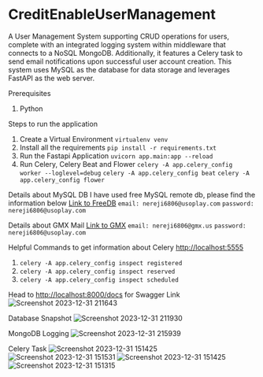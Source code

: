 # CreditEnableUserManagement

A User Management System supporting CRUD operations for users, complete with an integrated logging system within middleware that connects to a NoSQL MongoDB. Additionally, it features a Celery task to send email notifications upon successful user account creation. This system uses MySQL as the database for data storage and leverages FastAPI as the web server.

Prerequisites
1. Python

Steps to run the application
1. Create a Virtual Environment
   `virtualenv venv`
3. Install all the requirements
  `pip install -r requirements.txt`
4. Run the Fastapi Application
   `uvicorn app.main:app --reload`
5. Run Celery, Celery Beat and Flower
  `celery -A app.celery_config worker --loglevel=debug`
  `celery -A app.celery_config beat`
  `celery -A app.celery_config flower`

Details about MySQL DB
I have used free MySQL remote db, please find the information below
[Link to FreeDB](#https://freedb.tech/dashboard/)
`email: nereji6806@usoplay.com`
`password: nereji6806@usoplay.com`

Details about GMX Mail
[Link to GMX](#https://www.gmx.com/)
`email: nereji6806@gmx.us`
`password: nereji6806@usoplay.com`

Helpful Commands to get information about Celery
[http://localhost:5555](#http://localhost:5555)
1. `celery -A app.celery_config inspect registered`
2. `celery -A app.celery_config inspect reserved`
3. `celery -A app.celery_config inspect scheduled`

Head to [http://localhost:8000/docs](#https://localhost:8000/docs) for Swagger Link
![Screenshot 2023-12-31 211643](https://github.com/code-10/CreditEnableUserManagement/assets/23309323/093ad724-0e94-40cb-888f-0a0590a52c79)

Database Snapshot
![Screenshot 2023-12-31 211930](https://github.com/code-10/CreditEnableUserManagement/assets/23309323/97ce9211-4dba-432f-8a07-be3b40cca266)

MongoDB Logging
![Screenshot 2023-12-31 215939](https://github.com/code-10/CreditEnableUserManagement/assets/23309323/462f8609-7acb-4232-ad4e-a50bb86e9446)

Celery Task
![Screenshot 2023-12-31 151425](https://github.com/code-10/CreditEnableUserManagement/assets/23309323/00d6ade9-b437-414c-b53d-58f0b11b7a52)
![Screenshot 2023-12-31 151531](https://github.com/code-10/CreditEnableUserManagement/assets/23309323/d34fa078-ac2a-40d5-9c0b-3e9818141140)
![Screenshot 2023-12-31 151425](https://github.com/code-10/CreditEnableUserManagement/assets/23309323/684bd6ee-7181-444a-8262-252882eb16db)
![Screenshot 2023-12-31 151315](https://github.com/code-10/CreditEnableUserManagement/assets/23309323/068bc57d-f960-41de-b2b7-903895456efa)


